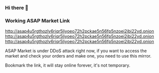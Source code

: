 ### Hi there 👋

### Working ASAP Market Link
http://asap4u5rgthozlv6riqr5liyoeo72h2pckae5n56fp5nzoei2ibi22yd.onion
http://asap4u5rgthozlv6riqr5liyoeo72h2pckae5n56fp5nzoei2ibi22yd.onion
http://asap4u5rgthozlv6riqr5liyoeo72h2pckae5n56fp5nzoei2ibi22yd.onion

ASAP Market is under DDoS attack right now, if you want to access the market and check your orders and make one, you need to use this mirror.

Bookmark the link, it will stay online forever, it's not temporary. 

